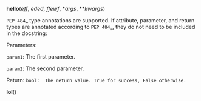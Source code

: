 **hello**(*eff*, *eded*, *ffewf*, **args*, ***kwargs*)

`PEP 484`_ type annotations are supported. If attribute, parameter, and
return types are annotated according to `PEP 484`_, they do not need to be
included in the docstring:

Parameters:

`param1`:  The first parameter.

`param2`:  The second parameter.

Return:
`bool:  The return value. True for success, False otherwise.`


**lol**()


